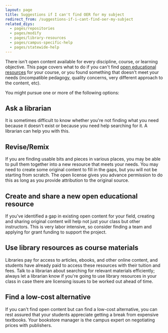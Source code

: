 ```yaml
---
layout: page
title: Suggestions if I can't find OER for my subject
redirect_from: /suggestions-if-i-cant-find-oer-my-subject
related_diys:
  - pages/repositories
  - pages/modify
  - pages/library-resources
  - pages/campus-specific-help
  - pages/statewide-help
---
```


There isn't open content available for every discipline, course, or learning
objective. This page covers what to do if you can't find
[open educational resources](https://en.wikipedia.org/wiki/Open_educational_resources)
for your course, or you found something that doesn't meet your needs
(incompatible pedagogy, quality concerns, very different approach to the
content, etc).

You might pursue one or more of the following options:

## Ask a librarian

It is sometimes difficult to know whether you're not finding what you need
because it doesn't exist or because you need help searching for it. A
librarian can help you with this.

## Revise/Remix

If you are finding usable bits and pieces in various places, you may be able
to pull them together into a new resource that meets your needs. You may need
to create some original content to fill in the gaps, but you will not be
starting from scratch. The open license gives you advance permission to do
this as long as you provide attribution to the original source.

## Create and share a new open educational resource

If you've identified a gap in existing open content for your field, creating
and sharing original content will help not just your class but other
instructors. This is very labor intensive, so consider finding a team and
applying for grant funding to support the project.

## Use library resources as course materials

Libraries pay for access to articles, ebooks, and other online content,
and students have already paid to access these resources with their
tuition and fees. Talk to a librarian about searching for relevant materials
efficiently; always let a librarian know if you're going to use library
resources in your class in case there are licensing issues to be worked out
ahead of time.

## Find a low-cost alternative

If you can't find open content but can find a low-cost alternative, you can
rest assured that your students appreciate getting a break from expensive
textbooks. Your bookstore manager is the campus expert on negotiating prices
with publishers.

